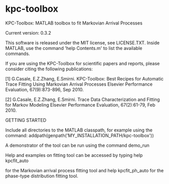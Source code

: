 # kpc-toolbox
KPC-Toolbox: MATLAB toolbox to fit Markovian Arrival Processes

Current version: 0.3.2

This software is released under the MIT license, see LICENSE.TXT.
Inside MATLAB, use the command 'help Contents.m' to list the available commands. 

If you are using the KPC-Toolbox for scientific papers and reports, please consider citing the following publications:

[1] G.Casale, E.Z.Zhang, E.Smirni. 
KPC-Toolbox: Best Recipes for Automatic Trace Fitting Using Markovian Arrival Processes 
Elsevier Performance Evaluation, 67(9):873-896, Sep 2010.

[2] G.Casale, E.Z.Zhang, E.Smirni. 
Trace Data Characterization and Fitting for Markov Modeling
Elsevier Performance Evaluation, 67(2):61-79, Feb 2010.

GETTING STARTED

Include all directories to the MATLAB classpath, for example using the command:
 addpath(genpath('MY_INSTALLATION_PATH/kpc-toolbox')) 

A demonstrator of the tool can be run using the command
 demo_run 

Help and examples on fitting tool can be accessed by typing
 help kpcfit_auto 

for the Markovian arrival process fitting tool and
 help kpcfit_ph_auto
for the phase-type distribution fitting tool. 
